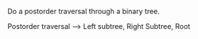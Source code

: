 Do a postorder traversal through a binary tree.

Postorder traversal --> Left subtree, Right Subtree, Root
